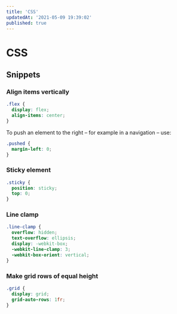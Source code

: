 ```yaml
---
title: 'CSS'
updatedAt: '2021-05-09 19:39:02'
published: true
---
```


# CSS

## Snippets

### Align items vertically

```css
.flex {
  display: flex;
  align-items: center;
}
```

To push an element to the right – for example in a navigation – use:

```css
.pushed {
  margin-left: 0;
}
```

### Sticky element

```css
.sticky {
  position: sticky;
  top: 0;
}
```

### Line clamp

```css
.line-clamp {
  overflow: hidden;
  text-overflow: ellipsis;
  display: -webkit-box;
  -webkit-line-clamp: 3;
  -webkit-box-orient: vertical;
}
```

### Make grid rows of equal height

```css
.grid {
  display: grid;
  grid-auto-rows: 1fr;
}
```
